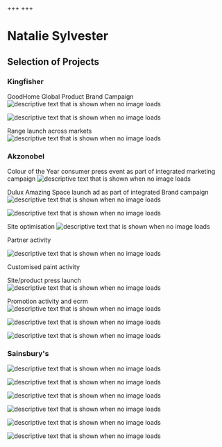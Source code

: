 +++
+++

# Natalie Sylvester

## Selection of Projects


### Kingfisher

GoodHome Global Product Brand Campaign
![descriptive text that is shown when no image loads](https://raw.githubusercontent.com/NatSyl/natsyl.github.io/develop/static/images/brand%20campaign.png "This is the text that appears when you hover over the image")

![descriptive text that is shown when no image loads](https://raw.githubusercontent.com/NatSyl/natsyl.github.io/develop/static/images/brand%20campaign1.png "This is the text that appears when you hover over the image")



Range launch across markets
![descriptive text that is shown when no image loads](https://raw.githubusercontent.com/NatSyl/natsyl.github.io/develop/static/images/paint%20range.png "This is the text that appears when you hover over the image")




### Akzonobel

Colour of the Year consumer press event as part of integrated marketing campaign
![descriptive text that is shown when no image loads](https://raw.githubusercontent.com/NatSyl/natsyl.github.io/develop/static/images/Heartwood.png "This is the text that appears when you hover over the image")



Dulux Amazing Space launch ad as part of integrated Brand campaign
![descriptive text that is shown when no image loads](https://raw.githubusercontent.com/NatSyl/natsyl.github.io/develop/static/images/das2.png "This is the text that appears when you hover over the image")

![descriptive text that is shown when no image loads](https://raw.githubusercontent.com/NatSyl/natsyl.github.io/develop/static/images/banners.jpg "This is the text that appears when you hover over the image")

Site optimisation
![descriptive text that is shown when no image loads](https://raw.githubusercontent.com/NatSyl/natsyl.github.io/develop/static/images/site.jpg "This is the text that appears when you hover over the image")


Partner activity

![descriptive text that is shown when no image loads](https://raw.githubusercontent.com/NatSyl/natsyl.github.io/develop/static/images/tsb.jpg "This is the text that appears when you hover over the image")


Customised paint activity

Site/product press launch
![descriptive text that is shown when no image loads](https://raw.githubusercontent.com/NatSyl/natsyl.github.io/develop/static/images/pr.jpg "This is the text that appears when you hover over the image")

Promotion activity and ecrm
![descriptive text that is shown when no image loads](https://raw.githubusercontent.com/NatSyl/natsyl.github.io/develop/static/images/easy-as-12.jpg "This is the text that appears when you hover over the image")


![descriptive text that is shown when no image loads](https://raw.githubusercontent.com/NatSyl/natsyl.github.io/develop/static/images/winter.jpg "This is the text that appears when you hover over the image")


![descriptive text that is shown when no image loads](https://raw.githubusercontent.com/NatSyl/natsyl.github.io/develop/static/images/ecrm.jpg "This is the text that appears when you hover over the image")


### Sainsbury's

![descriptive text that is shown when no image loads](https://raw.githubusercontent.com/NatSyl/natsyl.github.io/develop/static/images/collection.jpg "This is the text that appears when you hover over the image")



![descriptive text that is shown when no image loads](https://raw.githubusercontent.com/NatSyl/natsyl.github.io/develop/static/images/photography.jpg "This is the text that appears when you hover over the image")



![descriptive text that is shown when no image loads](https://raw.githubusercontent.com/NatSyl/natsyl.github.io/develop/static/images/GSV.png "This is the text that appears when you hover over the image")



![descriptive text that is shown when no image loads](https://raw.githubusercontent.com/NatSyl/natsyl.github.io/develop/static/images/jan-sale.jpg "This is the text that appears when you hover over the image")



![descriptive text that is shown when no image loads](https://raw.githubusercontent.com/NatSyl/natsyl.github.io/develop/static/images/partner-marketing.jpg "This is the text that appears when you hover over the image")



![descriptive text that is shown when no image loads](https://raw.githubusercontent.com/NatSyl/natsyl.github.io/develop/static/images/summer-campaign.jpg "This is the text that appears when you hover over the image")
